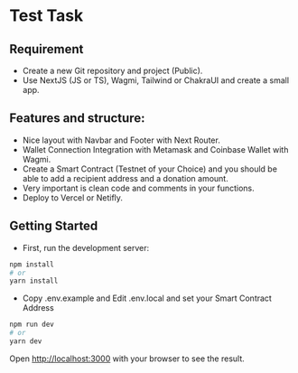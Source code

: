 # Test Task

## Requirement
- Create a new Git repository and project (Public).
- Use NextJS (JS or TS), Wagmi, Tailwind or ChakraUI and create a small app.

## Features and structure:
- Nice layout with Navbar and Footer with Next Router.
- Wallet Connection Integration with Metamask and Coinbase Wallet with Wagmi.
- Create a Smart Contract (Testnet of your Choice) and you should be able to add a recipient address and a donation amount. 
- Very important is clean code and comments in your functions.
- Deploy to Vercel or Netifly.

## Getting Started

- First, run the development server:

```bash
npm install
# or
yarn install
```
- Copy .env.example and Edit .env.local and set your Smart Contract Address

```bash
npm run dev
# or
yarn dev
```

Open [http://localhost:3000](http://localhost:3000) with your browser to see the result.